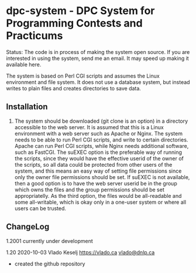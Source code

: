 # dpc-system - DPC System for Programming Contests and Practicums

Status: The code is in process of making the system open source.
 If you are interested in using the system, send me an email.  It may
 speed up making it available here.

The system is based on Perl CGI scripts and assumes the Linux environment
and file system.  It does not use a database system, but instead
writes to plain files and creates directories to save data.

## Installation

1. The system should be downloaded (git clone is an option) in a
directory accessible to the web server.  It is assumed that this is a
Linux environment with a web server such as Apache or Nginx.  The
system needs to be able to run Perl CGI scripts, and write to certain
directories.  Apache can run Perl CGI scripts, while Nginx needs
additional software, such as FastCGI.  The suEXEC option is the
preferable way of running the scripts, since they would have the
effective userid of the owner of the scripts, so all data could be
protected from other users of the system, and this means an easy way
of setting file permissions since only the owner file permissions
should be set.  If suEXEC is not available, then a good option is to
have the web server userid be in the group which owns the files and
the group permissions should be set appropriatelly.  As the third
option, the files would be all-readable and some all-writable, which
is okay only in a one-user system or where all users can be trusted.

## ChangeLog

1.2001 currently under development

1.20 2020-10-03 Vlado Keselj https://vlado.ca vlado@dnlp.ca
 - created the github repository
